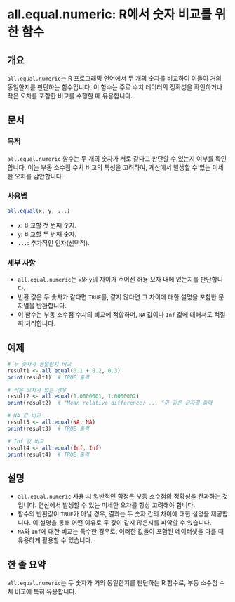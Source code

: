 <!--
Meta Description: # all.equal.numeric: R에서 숫자 비교를 위한 함수 ## 개요 `all.equal.numeric`는 R 프로그래밍 언어에서 두 개의 숫자를 비교하여 이들이 거의 동일한지를 판단하는 함수입니다. 이 함수는 주로 수치 데이터의 정확성을 확인하거나 작은 오차...
Meta Keywords: all, equal, numeric, true, inf
-->

# all.equal.numeric: R에서 숫자 비교를 위한 함수

## 개요
`all.equal.numeric`는 R 프로그래밍 언어에서 두 개의 숫자를 비교하여 이들이 거의 동일한지를 판단하는 함수입니다. 이 함수는 주로 수치 데이터의 정확성을 확인하거나 작은 오차를 포함한 비교를 수행할 때 유용합니다.

## 문서
### 목적
`all.equal.numeric` 함수는 두 개의 숫자가 서로 같다고 판단할 수 있는지 여부를 확인합니다. 이는 부동 소수점 수치 비교의 특성을 고려하여, 계산에서 발생할 수 있는 미세한 오차를 감안합니다.

### 사용법
```R
all.equal(x, y, ...)
```

- `x`: 비교할 첫 번째 숫자.
- `y`: 비교할 두 번째 숫자.
- `...`: 추가적인 인자(선택적).

### 세부 사항
- `all.equal.numeric`는 `x`와 `y`의 차이가 주어진 허용 오차 내에 있는지를 판단합니다.
- 반환 값은 두 숫자가 같다면 `TRUE`를, 같지 않다면 그 차이에 대한 설명을 포함한 문자열을 반환합니다.
- 이 함수는 부동 소수점 수치의 비교에 적합하며, `NA` 값이나 `Inf` 값에 대해서도 적절히 처리합니다.

## 예제
```R
# 두 숫자가 동일한지 비교
result1 <- all.equal(0.1 + 0.2, 0.3)
print(result1)  # TRUE 출력

# 작은 오차가 있는 경우
result2 <- all.equal(1.0000001, 1.0000002)
print(result2)  # "Mean relative difference: ... "와 같은 문자열 출력

# NA 값 비교
result3 <- all.equal(NA, NA)
print(result3)  # TRUE 출력

# Inf 값 비교
result4 <- all.equal(Inf, Inf)
print(result4)  # TRUE 출력
```

## 설명
- `all.equal.numeric` 사용 시 일반적인 함정은 부동 소수점의 정확성을 간과하는 것입니다. 연산에서 발생할 수 있는 미세한 오차를 항상 고려해야 합니다.
- 함수의 반환값이 `TRUE`가 아닐 경우, 결과는 두 숫자 간의 차이에 대한 설명을 제공합니다. 이 설명을 통해 어떤 이유로 두 값이 같지 않은지를 파악할 수 있습니다.
- `NA`와 `Inf`에 대한 비교는 특수한 경우로, 이러한 값들이 포함된 데이터셋을 다룰 때 유용하게 활용할 수 있습니다.

## 한 줄 요약
`all.equal.numeric`는 두 숫자가 거의 동일한지를 판단하는 R 함수로, 부동 소수점 수치 비교에 특히 유용합니다.
